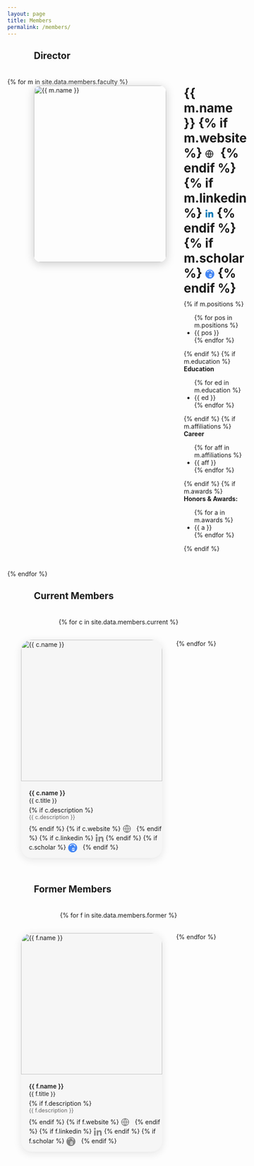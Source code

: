 ```yaml
---
layout: page
title: Members
permalink: /members/
---
```


<style>
.member-flex {
  display: flex;
  align-items: flex-start;
  gap: 40px;
  margin-left: 60px;
  margin-bottom: 40px;
}
.member-photo {
  width: 300px;
  height: 400px;
  border-radius: 15px;
  object-fit: cover;
  box-shadow: 0 4px 20px #ccc;
}
@media (max-width: 700px) {
  .member-flex {
    flex-direction: column;
    margin-left: 0;
    gap: 20px;
    align-items: center;
  }
}
h2.section-title {
  margin-left: 60px;
  margin-bottom: 38px;
}

.member-list-container {
  display: flex;
  justify-content: center;
  flex-wrap: wrap;
  gap: 32px;
  margin: 0 auto 40px auto;
  max-width: 1380px; /* 4 x 320 + gaps */
}
.member-card {
  width: 320px;
  min-height: 430px;
  background: #f6f6f6;
  border-radius: 24px;
  box-shadow: 0 4px 18px #e5e5e5;
  display: flex;
  flex-direction: column;
  align-items: flex-start;
  overflow: hidden;
  margin-bottom: 18px;
}
.member-card img {
  width: 100%;
  aspect-ratio: 1/1;
  object-fit: cover;
  border-radius: 24px 24px 0 0;
}
.member-card-info {
  padding: 18px 18px 12px 18px;
  width: 100%;
}
@media (max-width: 1300px) {
  .member-list-container { max-width: 1040px; }
}
@media (max-width: 1050px) {
  .member-list-container { max-width: 680px; }
}
@media (max-width: 750px) {
  .member-list-container { max-width: 340px; flex-direction: column; align-items: center; }
}
.member-card-name {
  font-size: 1em;
  font-weight: 600;
  margin-bottom: 2px;
}
.member-card-title {
  font-size: 0.92em;
  color: #333;
  font-weight: 500;
  margin-bottom: 5px;
}
.member-card-desc {
  font-size: 0.89em;
  color: #666;
  margin-bottom: 9px;
}
</style>

<!-- Director Section -->
<h2 class="section-title">Director</h2>
{% for m in site.data.members.faculty %}
<div class="member-flex">
  <img src="{{ m.image }}" alt="{{ m.name }}" class="member-photo">
  <div>
    <div style="font-size:2em; font-weight:700; margin-bottom:10px;">
      {{ m.name }}
      {% if m.website %}
        <a href="{{ m.website }}" target="_blank" title="Website" style="color:#222; display:inline-block; margin-right:8px;">
          <svg width="20" height="20" fill="none" stroke="currentColor" stroke-width="1.7" stroke-linecap="round" stroke-linejoin="round" style="vertical-align:middle;"><circle cx="10" cy="10" r="8"/><line x1="2" y1="10" x2="18" y2="10"/><path d="M10 2a13 13 0 0 1 0 16M10 2a13 13 0 0 0 0 16"/></svg>
        </a>
      {% endif %}
      {% if m.linkedin %}
        <a href="{{ m.linkedin }}" target="_blank" title="LinkedIn" style="color:#0077b5; display:inline-block;">
          <svg width="20" height="20" fill="currentColor" style="vertical-align:middle;" viewBox="0 0 448 512"><path d="M100.28 448H7.4V148.9h92.88zm-46.44-340C24.12 108 0 83.87 0 54.89A53.34 53.34 0 0 1 53.67 1.5c29.66 0 53.67 24.09 53.67 53.39 0 28.98-24.01 53.11-53.67 53.11zm394.84 340h-92.4V302.4c0-34.7-.7-79.29-48.32-79.29-48.38 0-55.78 37.78-55.78 76.87V448H160V148.9h88.56v40.81h1.28c12.36-23.38 42.56-48.32 87.56-48.32 93.68 0 110.92 61.73 110.92 142.3V448z"/></svg>
        </a>
      {% endif %}
      {% if m.scholar %}
        <a href="{{ m.scholar }}" target="_blank" title="Google Scholar" style="color:#4285F4; display:inline-block;">
          <svg width="22" height="22" viewBox="0 0 256 256" fill="none" style="vertical-align:middle;">
            <circle cx="128" cy="128" r="120" fill="#4285F4"/>
            <path d="M103 174.2c0 22.9 20.1 36.5 41.3 36.5 17.3 0 31.4-7.2 31.4-25.5 0-19.7-14.8-21.2-28.2-22.7-8.1-.9-19-1.8-19-8.2 0-6.2 9.2-8.4 18-8.4 8.7 0 19.8 2.1 19.8 10.1h17.3c0-20.1-21.1-27.6-36.8-27.6-17.4 0-34.7 7.1-34.7 23.6 0 16.2 15.6 18.1 30.4 19.5 12.3 1.2 16.9 2.2 16.9 8.2 0 6.1-9.9 8.5-18.1 8.5-10.3 0-20.1-2.2-20.1-11.4H103z" fill="#fff"/>
            <path d="M205 62l-76.6-33.8c-1.3-.6-2.7-.6-3.9 0L51 62c-2.3 1-2.4 4.3-.1 5.4l26.5 12c2.2 1 4.7.1 5.7-2l9.4-21.5 31.4-13.9c1.3-.6 2.7-.6 3.9 0l31.4 13.9 9.4 21.5c1 2.1 3.5 3 5.7 2l26.5-12c2.3-1.1 2.2-4.4-.1-5.4z" fill="#fff"/>
            <rect x="181" y="75" width="13" height="34" rx="6.5" fill="#fff"/>
          </svg>
        </a>
      {% endif %}
    </div>
    {% if m.positions %}
      <div style="margin-bottom:10px;">
        <ul>
        {% for pos in m.positions %}
          <li>{{ pos }}</li>
        {% endfor %}
        </ul>
      </div>
    {% endif %}
    {% if m.education %}
      <div style="margin-bottom:10px;">
        <strong>Education</strong>
        <ul>
        {% for ed in m.education %}
          <li>{{ ed }}</li>
        {% endfor %}
        </ul>
      </div>
    {% endif %}
    {% if m.affiliations %}
      <div style="margin-bottom:10px;">
        <strong>Career</strong>
        <ul>
        {% for aff in m.affiliations %}
          <li>{{ aff }}</li>
        {% endfor %}
        </ul>
      </div>
    {% endif %}
    {% if m.awards %}
      <div style="margin-bottom:10px;">
        <strong>Honors & Awards:</strong>
        <ul>
        {% for a in m.awards %}
          <li>{{ a }}</li>
        {% endfor %}
        </ul>
      </div>
    {% endif %}
  </div>
</div>
{% endfor %}

<!-- Current Members Section -->
<h2 class="section-title">Current Members</h2>
<div class="member-list-container">
  {% for c in site.data.members.current %}
    <div class="member-card">
      <img src="{{ c.image }}" alt="{{ c.name }}">
      <div class="member-card-info">
        <div class="member-card-name">{{ c.name }}</div>
        <div class="member-card-title">{{ c.title }}</div>
        {% if c.description %}
          <div class="member-card-desc">{{ c.description }}</div>
        {% endif %}
        {% if c.website %}
          <a href="{{ c.website }}" target="_blank" title="Website" style="color:#888; display:inline-block; margin-right:6px;">
            <svg width="22" height="22" fill="none" stroke="currentColor" stroke-width="1.7" stroke-linecap="round" stroke-linejoin="round" style="vertical-align:middle;"><circle cx="10" cy="10" r="8"/><line x1="2" y1="10" x2="18" y2="10"/><path d="M10 2a13 13 0 0 1 0 16M10 2a13 13 0 0 0 0 16"/></svg>
          </a>
        {% endif %}
        {% if c.linkedin %}
          <a href="{{ c.linkedin }}" target="_blank" title="LinkedIn" style="color:#888; display:inline-block;">
            <svg width="20" height="20" fill="currentColor" style="vertical-align:middle;" viewBox="0 0 448 512"><path d="M100.28 448H7.4V148.9h92.88zm-46.44-340C24.12 108 0 83.87 0 54.89A53.34 53.34 0 0 1 53.67 1.5c29.66 0 53.67 24.09 53.67 53.39 0 28.98-24.01 53.11-53.67 53.11zm394.84 340h-92.4V302.4c0-34.7-.7-79.29-48.32-79.29-48.38 0-55.78 37.78-55.78 76.87V448H160V148.9h88.56v40.81h1.28c12.36-23.38 42.56-48.32 87.56-48.32 93.68 0 110.92 61.73 110.92 142.3V448z"/></svg>
          </a>
        {% endif %}
        {% if c.scholar %}
          <a href="{{ c.scholar }}" target="_blank" title="Google Scholar" style="color:#888; display:inline-block; margin-right:8px;">
            <svg width="22" height="22" viewBox="0 0 256 256" fill="none" style="vertical-align:middle;">
              <circle cx="128" cy="128" r="120" fill="#4285F4"/>
              <path d="M103 174.2c0 22.9 20.1 36.5 41.3 36.5 17.3 0 31.4-7.2 31.4-25.5 0-19.7-14.8-21.2-28.2-22.7-8.1-.9-19-1.8-19-8.2 0-6.2 9.2-8.4 18-8.4 8.7 0 19.8 2.1 19.8 10.1h17.3c0-20.1-21.1-27.6-36.8-27.6-17.4 0-34.7 7.1-34.7 23.6 0 16.2 15.6 18.1 30.4 19.5 12.3 1.2 16.9 2.2 16.9 8.2 0 6.1-9.9 8.5-18.1 8.5-10.3 0-20.1-2.2-20.1-11.4H103z" fill="#fff"/>
              <path d="M205 62l-76.6-33.8c-1.3-.6-2.7-.6-3.9 0L51 62c-2.3 1-2.4 4.3-.1 5.4l26.5 12c2.2 1 4.7.1 5.7-2l9.4-21.5 31.4-13.9c1.3-.6 2.7-.6 3.9 0l31.4 13.9 9.4 21.5c1 2.1 3.5 3 5.7 2l26.5-12c2.3-1.1 2.2-4.4-.1-5.4z" fill="#fff"/>
              <rect x="181" y="75" width="13" height="34" rx="6.5" fill="#fff"/>
            </svg>
          </a>
        {% endif %}
      </div>
    </div>
  {% endfor %}
</div>

<!-- Former Members Section -->
<h2 class="section-title">Former Members</h2>
<div class="member-list-container">
  {% for f in site.data.members.former %}
    <div class="member-card">
      <img src="{{ f.image }}" alt="{{ f.name }}">
      <div class="member-card-info">
        <div class="member-card-name">{{ f.name }}</div>
        <div class="member-card-title">{{ f.title }}</div>
        {% if f.description %}
          <div class="member-card-desc">{{ f.description }}</div>
        {% endif %}
        {% if f.website %}
          <a href="{{ f.website }}" target="_blank" title="Website" style="color:#888; display:inline-block; margin-right:6px;">
            <svg width="22" height="22" fill="none" stroke="currentColor" stroke-width="1.7" stroke-linecap="round" stroke-linejoin="round" style="vertical-align:middle;">
              <circle cx="10" cy="10" r="8"/>
              <line x1="2" y1="10" x2="18" y2="10"/>
              <path d="M10 2a13 13 0 0 1 0 16M10 2a13 13 0 0 0 0 16"/>
            </svg>
          </a>
        {% endif %}
        {% if f.linkedin %}
          <a href="{{ f.linkedin }}" target="_blank" title="LinkedIn" style="color:#888; display:inline-block;">
            <svg width="20" height="20" fill="currentColor" style="vertical-align:middle;" viewBox="0 0 448 512">
              <path d="M100.28 448H7.4V148.9h92.88zm-46.44-340C24.12 108 0 83.87 0 54.89A53.34 53.34 0 0 1 53.67 1.5c29.66 0 53.67 24.09 53.67 53.39 0 28.98-24.01 53.11-53.67 53.11zm394.84 340h-92.4V302.4c0-34.7-.7-79.29-48.32-79.29-48.38 0-55.78 37.78-55.78 76.87V448H160V148.9h88.56v40.81h1.28c12.36-23.38 42.56-48.32 87.56-48.32 93.68 0 110.92 61.73 110.92 142.3V448z"/>
            </svg>
          </a>
        {% endif %}
        {% if f.scholar %}
          <a href="{{ f.scholar }}" target="_blank" title="Google Scholar" style="color:#888; display:inline-block; margin-right:8px;">
            <svg width="22" height="22" viewBox="0 0 256 256" fill="none" style="vertical-align:middle;">
              <circle cx="128" cy="128" r="120" fill="#888"/>
              <path d="M103 174.2c0 22.9 20.1 36.5 41.3 36.5 17.3 0 31.4-7.2 31.4-25.5 0-19.7-14.8-21.2-28.2-22.7-8.1-.9-19-1.8-19-8.2 0-6.2 9.2-8.4 18-8.4 8.7 0 19.8 2.1 19.8 10.1h17.3c0-20.1-21.1-27.6-36.8-27.6-17.4 0-34.7 7.1-34.7 23.6 0 16.2 15.6 18.1 30.4 19.5 12.3 1.2 16.9 2.2 16.9 8.2 0 6.1-9.9 8.5-18.1 8.5-10.3 0-20.1-2.2-20.1-11.4H103z" fill="#fff"/>
              <path d="M205 62l-76.6-33.8c-1.3-.6-2.7-.6-3.9 0L51 62c-2.3 1-2.4 4.3-.1 5.4l26.5 12c2.2 1 4.7.1 5.7-2l9.4-21.5 31.4-13.9c1.3-.6 2.7-.6 3.9 0l31.4 13.9 9.4 21.5c1 2.1 3.5 3 5.7 2l26.5-12c2.3-1.1 2.2-4.4-.1-5.4z" fill="#fff"/>
              <rect x="181" y="75" width="13" height="34" rx="6.5" fill="#fff"/>
            </svg>
          </a>
        {% endif %}
      </div>
    </div>
  {% endfor %}
</div>
